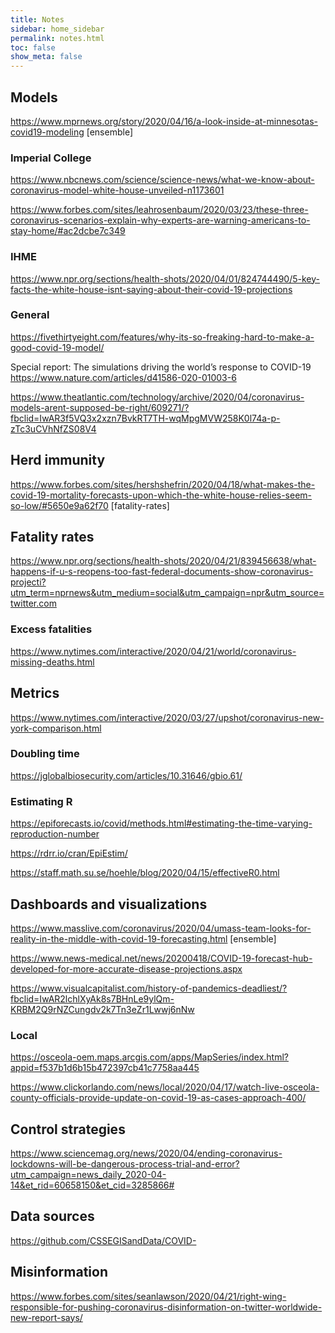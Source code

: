 ```yaml
---
title: Notes
sidebar: home_sidebar
permalink: notes.html
toc: false
show_meta: false
---
```


## Models

https://www.mprnews.org/story/2020/04/16/a-look-inside-at-minnesotas-covid19-modeling
[ensemble]

### Imperial College

https://www.nbcnews.com/science/science-news/what-we-know-about-coronavirus-model-white-house-unveiled-n1173601

https://www.forbes.com/sites/leahrosenbaum/2020/03/23/these-three-coronavirus-scenarios-explain-why-experts-are-warning-americans-to-stay-home/#ac2dcbe7c349

### IHME

https://www.npr.org/sections/health-shots/2020/04/01/824744490/5-key-facts-the-white-house-isnt-saying-about-their-covid-19-projections

### General

https://fivethirtyeight.com/features/why-its-so-freaking-hard-to-make-a-good-covid-19-model/

Special report: The simulations driving the world’s response to COVID-19
https://www.nature.com/articles/d41586-020-01003-6

https://www.theatlantic.com/technology/archive/2020/04/coronavirus-models-arent-supposed-be-right/609271/?fbclid=IwAR3f5VQ3x2xzn7BvkRT7TH-wqMpgMVW258K0l74a-p-zTc3uCVhNfZS08V4

## Herd immunity

https://www.forbes.com/sites/hershshefrin/2020/04/18/what-makes-the-covid-19-mortality-forecasts-upon-which-the-white-house-relies-seem-so-low/#5650e9a62f70
[fatality-rates]

## Fatality rates

https://www.npr.org/sections/health-shots/2020/04/21/839456638/what-happens-if-u-s-reopens-too-fast-federal-documents-show-coronavirus-projecti?utm_term=nprnews&utm_medium=social&utm_campaign=npr&utm_source=twitter.com

### Excess fatalities

https://www.nytimes.com/interactive/2020/04/21/world/coronavirus-missing-deaths.html

## Metrics

https://www.nytimes.com/interactive/2020/03/27/upshot/coronavirus-new-york-comparison.html

### Doubling time

https://jglobalbiosecurity.com/articles/10.31646/gbio.61/

### Estimating R

https://epiforecasts.io/covid/methods.html#estimating-the-time-varying-reproduction-number

https://rdrr.io/cran/EpiEstim/

https://staff.math.su.se/hoehle/blog/2020/04/15/effectiveR0.html

## Dashboards and visualizations

https://www.masslive.com/coronavirus/2020/04/umass-team-looks-for-reality-in-the-middle-with-covid-19-forecasting.html
[ensemble]

https://www.news-medical.net/news/20200418/COVID-19-forecast-hub-developed-for-more-accurate-disease-projections.aspx

https://www.visualcapitalist.com/history-of-pandemics-deadliest/?fbclid=IwAR2lchlXyAk8s7BHnLe9ylQm-KRBM2Q9rNZCungdv2k7Tn3eZr1Lwwj6nNw

### Local

https://osceola-oem.maps.arcgis.com/apps/MapSeries/index.html?appid=f537b1d6b15b472397cb41c7758aa445

https://www.clickorlando.com/news/local/2020/04/17/watch-live-osceola-county-officials-provide-update-on-covid-19-as-cases-approach-400/

## Control strategies

https://www.sciencemag.org/news/2020/04/ending-coronavirus-lockdowns-will-be-dangerous-process-trial-and-error?utm_campaign=news_daily_2020-04-14&et_rid=60658150&et_cid=3285866#

## Data sources

https://github.com/CSSEGISandData/COVID-

## Misinformation

https://www.forbes.com/sites/seanlawson/2020/04/21/right-wing-responsible-for-pushing-coronavirus-disinformation-on-twitter-worldwide-new-report-says/
